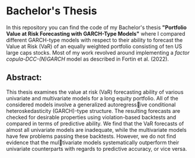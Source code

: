 # Bachelor's Thesis
In this repository you can find the code of my Bachelor's thesis **"Portfolio Value at Risk Forecasting with GARCH-Type Models"** where I compared different GARCH-type models with respect to their ability to forecast the Value at Risk (VaR) of an equally weighted portfolio consisting of ten US large caps stocks. Most of my work revolved around implementing a *factor copula-DCC-(N)GARCH* model as described in Fortin et al. (2022).

## Abstract:
This thesis examines the value at risk (VaR) forecasting ability of various univariate and multivariate
models for a long equity portfolio. All of the considered models involve a generalized autoregressive conditional heteroskedasticity (GARCH)-type structure. The resulting forecasts are checked for
desirable properties using violation-based backtests and compared in terms of predictive ability. We
find that the VaR forecasts of almost all univariate models are inadequate, while the multivariate
models have few problems passing these backtests. However, we do not find evidence that the multivariate models systematically outperform their univariate counterparts with regards to predictive
accuracy, or vice versa.
